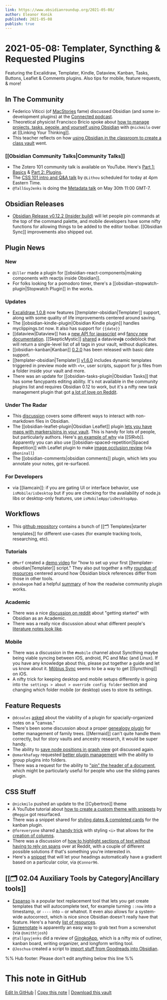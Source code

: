 ```yaml
---
link: https://www.obsidianroundup.org/2021-05-08/
author: Eleanor Konik
published: 2021-05-08
publish: true
---
```


# 2021-05-08: Templater, Syncthing & Requested Plugins
Featuring the Excalidraw, Templater, Kindle, Dataview, Kanban, Tasks, Buttons, Leaflet & Comments plugins. Also tips for mobile, feature requests, & more!

## In The Community

- Federico Viticci (of [MacStories](https://www.macstories.net/) fame) discussed Obsidian (and some in-development plugins) at the [Connected podcast](https://www.airr.io/episode/60932a83ac7f415c5126b648).
- Theoretical physicist Francisco Bricio spoke about [how to manage projects, tasks, people, and yourself using Obsidian](https://www.youtube.com/watch?v=Ehw3hUZNF1M) with `@nickmilo` over at [[Linking Your Thinking]].
- This teacher reflects on how [using Obsidian in the classroom to create a class vault](https://www.youtube.com/watch?v=TgG14DkxoOg) went.

### [[Obsidian Community Talks|Community Talks]]

- The Zotero 101 community talk is available on YouTube. Here's [Part 1: Basics](https://www.youtube.com/watch?v=9SzGxZbqyqc) & [Part 2: Plugins](https://www.youtube.com/watch?v=LaEt9cqkj3I).
- The [CSS 101 intro and Q&A talk](https://forum.obsidian.md/t/css-101-community-talk-by-lithou/) by `@Lithou` scheduled for today at 4pm Eastern Time.
- `@TallGuyJenks` is doing the [Metadata talk](https://forum.obsidian.md/t/leveraging-metadata-and-bending-markdown-community-talk-by-tallguyjenks/) on May 30th 11:00 GMT-7.

## Obsidian Releases

- [Obsidian Release v0.12.2 (Insider build)](https://forum.obsidian.md/t/obsidian-release-v0-12-2-insider-build/17602) will let people pin commands at the top of the command palette, and mobile developers have some nifty functions for allowing things to be added to the editor toolbar. [[Obsidian Sync]] improvements also shipped out.

## Plugin News

### New

- `@iller` made a plugin for [[obsidian-react-components|making components with reactjs inside Obsidian]].
- For folks looking for a pomodoro timer, there's a [[obsidian-stopwatch-plugin|Stopwatch Plugin]] in the works.

### Updates

- [Excalidraw 1.0.8](https://github.com/zsviczian/obsidian-excalidraw-plugin/releases/tag/1.0.8) now features [[templater-obsidian|Templater]] support, along with some quality of life improvements centered around saving.
- The [[obsidian-kindle-plugin|Obsidian Kindle plugin]] handles myclippings.txt now. It also has support for `{{date}}`
- [[dataview|Dataview]] has a [new API for javascript](https://blacksmithgu.github.io/obsidian-dataview/docs/api/intro) and [fancy new documentation](https://blacksmithgu.github.io/obsidian-dataview/). [[SkepticMystic]] [shared](http://discordapp.com/channels/686053708261228577/709712341066842113/840185601150943273) a dataview**js** codeblock that will return a single-level list of all tags in your vault, without duplicates.
- [[obsidian-kanban|Kanban]] [0.2.0](https://github.com/mgmeyers/obsidian-kanban/discussions/56) has been released with basic date support.
- [[templater-obsidian|Templater]] [ v1.6.0](https://silentvoid13.github.io/Templater/docs/) includes dynamic templates triggered in preview mode with `<%+`, user scripts, support for js files from a folder inside your vault and more.
- There was an update for [[obsidian-tasks-plugin|Obsidian Tasks]] that has some fancypants editing ability. It's not available in the community plugins list and requires Obsidian 0.12 to work, but it's a nifty new task management plugin that got [a lot of love on Reddit](https://www.reddit.com/r/ObsidianMD/comments/n32k6v/obsidian_tasks_is_now_at_version_070_with_a_new/).

### Under The Radar

- This [discussion](https://www.reddit.com/r/ObsidianMD/comments/n6p1zy/adding_file_extensions/) covers some different ways to interact with non-markdown files in Obsidian.
- The [[obsidian-leaflet-plugin|Obsidian Leaflet]] plugin [lets you have maps with markers/pins in your vault](https://forum.obsidian.md/t/new-plugin-obsidian-leaflet-interactive-maps-in-notes/14752). This is handy for lots of people, but particularly authors. Here's [an example of why](http://discordapp.com/channels/686053708261228577/744933215063638183/839224109450657874) via [[SlRvb]]. Apparently you can also use [[obsidian-spaced-repetition|Spaced Repetition]] with Leaflet plugin to make [image occlusion review](http://discordapp.com/channels/686053708261228577/694233507500916796/838073296057794591) (via `@boninall`)
- The [[obsidian-comments|obsidian comments]] plugin, which lets you annotate your notes, got re-surfaced.

### For Developers

- via [[liamcain]]: if you are gating UI or interface behavior, use `isMobile/isDesktop` but if you are checking for the availability of node.js libs or desktop-only features, use `isMobileApp/isDesktopApp`.

## Workflows

- This [github repository](https://github.com/masonlr/obsidian-starter-templates) contains a bunch of [[🗂️ Templates|starter templates]] for different use-cases (for example tracking tools, researching, etc).

### Tutorials

- `@Murf` created a [demo video](https://github.com/SilentVoid13/Templater/discussions/187) for "how to set up your first [[templater-obsidian|Templater]] script." They also put together a nifty [roundup of resources](https://discord.com/channels/686053708261228577/694233507500916796/838859649192296509) centered around how Obsidian block references differ from those in other tools.
- `@shabegom` had a helpful [summary](https://discord.com/channels/686053708261228577/707816848615407697/839853909103345735) of how the readwise community plugin works.

### Academic

- There was a nice [discussion on reddit](https://www.reddit.com/r/ObsidianMD/comments/n5hg2v/obsidian_for_academic_work_and_sundry_other/) about "getting started" with Obsidian as an Academic.
- There was a really nice discussion about what different people's [literature notes look like](http://discordapp.com/channels/686053708261228577/722584061087842365/839302335078727710).

### Mobile

- There was a discussion in the `#mobile` channel about Syncthing maybe being viable syncing between iOS, android, PC and Mac (and Linux). If you have any knowledge about this, please put together a guide and let us know about it. [Möbius Sync](https://www.mobiussync.com/faq/) seems to be a way to get [[Syncthing]] on iOS.
- A nifty trick for keeping desktop and mobile setups differently is going into `the settings > about > override config folder` section and changing which folder mobile (or desktop) uses to store its settings.

## Feature Requests

- `@dcoales` [asked](http://discordapp.com/channels/686053708261228577/707816848615407697/840195539617316866) about the viability of a plugin for spacially-organized notes on a "canvas."
- There's been some discussion about a proper [genealogy plugin](https://discord.com/channels/686053708261228577/744933215063638183/838859972094853160) for better management of family trees. [[Mermaid]] can't quite handle them correctly, but for story vaults and ancestry research, it would be super handy.
- The ability to [save node positions in graph view](https://forum.obsidian.md/t/save-node-positions-in-graph-view-edit-and-preview-toggle/1423) got discussed again.
- `@omarkhafagy` requested [better plugin management](https://forum.obsidian.md/t/better-plugin-management-with-folders-and-links/17568) with the ability to group plugins into folders.
- There was a request for the ability to ["pin" the header of a document](https://forum.obsidian.md/t/keep-title-visible-when-scrolling-down-note/17508), which might be particularly useful for people who use the sliding panes plugin.

## CSS Stuff

- `@nickmilo` pushed an update to the [[Cybertron]] theme
- A YouTube tutorial about [how to create a custom theme with snippets](https://www.youtube.com/watch?v=lyaEnxgow4E) by `@Reggie` got resurfaced.
- There was a snippet shared for [styling dates & completed cards](http://discordapp.com/channels/686053708261228577/702656734631821413/840059525298126868) for the kanban plugin.
- `@foreveryone` shared [a handy trick](http://discordapp.com/channels/686053708261228577/694233507500916796/839563732262453338) with styling `<i>` that allows for the [creation of columns](http://discordapp.com/channels/686053708261228577/805952223124520961/839696324365385750).
- There was a discussion of [how to highlight sections of text without having to rely on spans](https://www.reddit.com/r/ObsidianMD/comments/n3nkld/highlighting_sections_of_text_without_having_to/?utm_medium=android_app&utm_source=share) over at Reddit, with a couple of different possible solutions if that's something you're interested in.
- Here's a [snippet](https://forum.obsidian.md/t/arithmetic-gradient-heading-h1-h6/17551) that will let your headings automatically have a gradient based on a particular color, via `@Connor96`.

## [[🗂️ 02.04 Auxiliary Tools by Category|Ancillary tools]]

- [Espanso](https://espanso.org/) is a popular text replacement tool that lets you get create templates that will autocomplete text, for example turning `::now` into a timestamp, or `----` into `—` or whatnot. It even also allows for a system-wide autocorrect, which is nice since Obsidian doesn't really have that feature. Here's a handy [list of resources](http://discordapp.com/channels/686053708261228577/694233507500916796/839559608862507019).
- [Screenotate](https://screenotate.com/) is apparently an easy way to grab text from a screenshot (via `@smithtjosh`)
- `@tallguyjenks` did a review of [GingkoApp](https://youtu.be/dxCJHHWyNzY), which is a nifty mix of outliner, kanban board, writing organizer, and longform writing tool.
- `@Joschua` created a script to [import stuff from Goodreads into Obsidian](https://forum.obsidian.md/t/goodsidian-a-goodreads-to-obsidian-script/17523).

%% Hub footer: Please don't edit anything below this line %%

# This note in GitHub

<span class="git-footer">[Edit In GitHub](https://github.dev/obsidian-community/obsidian-hub/blob/main/01%20-%20Community/Obsidian%20Roundup/2021-05-08%20Templater%2C%20Syncthing%20%26%20Requested%20Plugins.md "git-hub-edit-note") | [Copy this note](https://raw.githubusercontent.com/obsidian-community/obsidian-hub/main/01%20-%20Community/Obsidian%20Roundup/2021-05-08%20Templater%2C%20Syncthing%20%26%20Requested%20Plugins.md "git-hub-copy-note") | [Download this vault](https://github.com/obsidian-community/obsidian-hub/archive/refs/heads/main.zip "git-hub-download-vault") </span>

